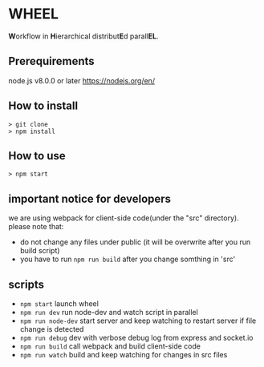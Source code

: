 # WHEEL
**W**orkflow in **H**ierarchical distribut**E**d parall**EL**.

## Prerequirements
node.js v8.0.0 or later
<https://nodejs.org/en/>

## How to install
```
> git clone
> npm install
```

## How to use
```
> npm start
```

## important notice for developers
we are using webpack for client-side code(under the "src" directory).
please note that:

 - do not change any files under public (it will be overwrite after you run build script)
 - you have to run `npm run build` after you change somthing in 'src'


## scripts

- `npm start` launch wheel
- `npm run dev` run node-dev and watch script in parallel
- `npm run node-dev`   start server and keep watching to restart server if file change is detected
- `npm run debug` dev with verbose debug log from express and socket.io
- `npm run build` call webpack and build client-side code
- `npm run watch` build and keep watching for changes in src files
